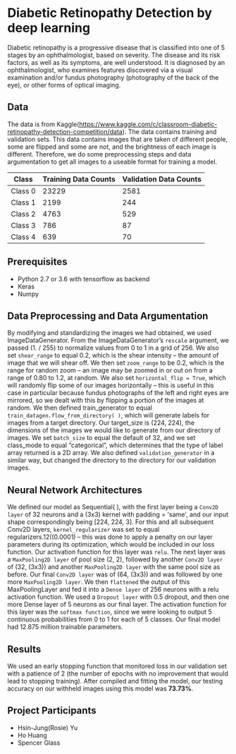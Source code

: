 # Diabetic Retinopathy Detection by deep learning

Diabetic retinopathy is a progressive disease that is classified into one of 5 stages by an ophthalmologist, based on severity. The disease and its risk factors, as well as its symptoms, are well understood. It is diagnosed by an ophthalmologist, who examines features discovered via a visual examination and/or fundus photography (photography of the back of the eye), or other forms of optical imaging.

## Data
The data is from Kaggle(https://www.kaggle.com/c/classroom-diabetic-retinopathy-detection-competition/data). The data contains training and validation sets. This data contains images that are taken of different people, some are flipped and some are not, and the brightness of each image is different. Therefore, we do some preprocessing steps and data argumentation to get all images to a useable format for training a model.

Class | Training Data Counts | Validation Data Counts
---- | ---- | ---- |
Class 0| 23229 | 2581  |
Class 1| 2199  | 244   |
Class 2| 4763  | 529   |
Class 3| 786   | 87    |
Class 4| 639   | 70    |

## Prerequisites

- Python 2.7 or 3.6 with tensorflow as backend
- Keras
- Numpy

## Data Preprocessing and Data Argumentation

By modifying and standardizing the images we had obtained, we used ImageDataGenerator. From the ImageDataGenerator’s `rescale` argument, we passed (1. / 255) to normalize values from 0 to 1 in a grid of 256. We also set `shear_range` to equal 0.2, which is the shear intensity – the amount of image that we will shear off. We then set `zoom_range` to be 0.2, which is the range for random zoom – an image may be zoomed in or out on from a range of 0.80 to 1.2, at random. 
We also set `horizontal_flip = True`, which will randomly flip some of our images horizontally – this is useful in this case in particular because fundus photographs of the left and right eyes are mirrored, so we dealt with this by flipping a portion of the images at random.
We then defined train_generator to equal `train_datagen.flow_from_directory( )`, which will generate labels for images from a target directory. Our target_size is (224, 224), the dimensions of the images we would like to generate from our directory of images. We set `batch_size` to equal the default of 32, and we set class_mode to equal “categorical”, which determines that the type of label array returned is a 2D array. We also defined `validation_generator` in a similar way, but changed the directory to the directory for our validation images.

## Neural Network Architectures

We defined our model as Sequential( ), with the first layer being a `Conv2D layer` of 32 neurons and a (3x3) kernel with padding = 'same', and our input shape correspondingly being [224, 224, 3]. For this and all subsequent Conv2D layers, `kernel_regularizer` was set to equal regularizers.12((0.0001) – this was done to apply a penalty on our layer parameters during its optimization, which would be included in our loss function. Our activation function for this layer was `relu`. The next layer was a `MaxPooling2D layer` of pool size (2, 2), followed by another `Conv2D layer` of (32, (3x3)) and another `MaxPooling2D layer` with the same pool size as before.  Our final `Conv2D layer` was of (64, (3x3)) and was followed by one more `MaxPooling2D layer`. We then `flattened` the output of this MaxPoolingLayer and fed it into a `Dense layer` of 256 neurons with a relu activation function. We used a `Dropout layer` with 0.5 dropout, and then one more Dense layer of 5 neurons as our final layer. The activation function for this layer was the `softmax function`, since we were looking to output 5 continuous probabilities from 0 to 1 for each of 5 classes. Our final model had 12.875 million trainable parameters.

## Results

We used an early stopping function that monitored loss in our validation set with a patience of 2 (the number of epochs with no improvement that would lead to stopping training). 
After compiled and fitting the model, our testing accuracy on our withheld images using this model was **73.73%**.

## Project Participants

- Hsin-Jung(Rosie) Yu
- Ho Huang
- Spencer Glass


